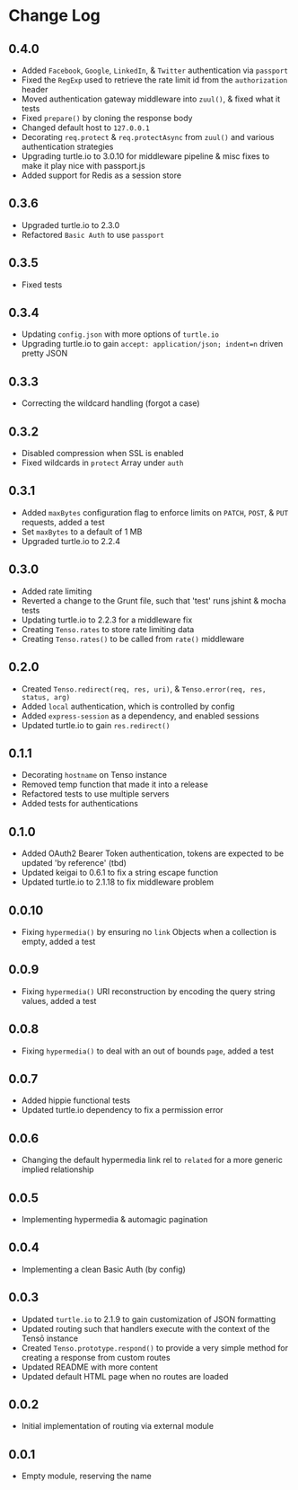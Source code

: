 # Change Log

## 0.4.0
- Added `Facebook`, `Google`, `LinkedIn`, & `Twitter` authentication via `passport`
- Fixed the `RegExp` used to retrieve the rate limit id from the `authorization` header
- Moved authentication gateway middleware into `zuul()`, & fixed what it tests
- Fixed `prepare()` by cloning the response body
- Changed default host to `127.0.0.1`
- Decorating `req.protect` & `req.protectAsync` from `zuul()` and various authentication strategies
- Upgrading turtle.io to 3.0.10 for middleware pipeline & misc fixes to make it play nice with passport.js
- Added support for Redis as a session store

## 0.3.6
- Upgraded turtle.io to 2.3.0
- Refactored `Basic Auth` to use `passport`

## 0.3.5
- Fixed tests

## 0.3.4
- Updating `config.json` with more options of `turtle.io`
- Upgrading turtle.io to gain `accept: application/json; indent=n` driven pretty JSON

## 0.3.3
- Correcting the wildcard handling (forgot a case)

## 0.3.2
- Disabled compression when SSL is enabled
- Fixed wildcards in `protect` Array under `auth`

## 0.3.1
- Added `maxBytes` configuration flag to enforce limits on `PATCH`, `POST`, & `PUT` requests, added a test
- Set `maxBytes` to a default of 1 MB
- Upgraded turtle.io to 2.2.4

## 0.3.0
- Added rate limiting
- Reverted a change to the Grunt file, such that 'test' runs jshint & mocha tests
- Updating turtle.io to 2.2.3 for a middleware fix
- Creating `Tenso.rates` to store rate limiting data
- Creating `Tenso.rates()` to be called from `rate()` middleware

## 0.2.0
- Created `Tenso.redirect(req, res, uri)`, & `Tenso.error(req, res, status, arg)`
- Added `local` authentication, which is controlled by config
- Added `express-session` as a dependency, and enabled sessions
- Updated turtle.io to gain `res.redirect()`

## 0.1.1
- Decorating `hostname` on Tenso instance
- Removed temp function that made it into a release
- Refactored tests to use multiple servers
- Added tests for authentications

## 0.1.0
- Added OAuth2 Bearer Token authentication, tokens are expected to be updated 'by reference' (tbd)
- Updated keigai to 0.6.1 to fix a string escape function
- Updated turtle.io to 2.1.18 to fix middleware problem

## 0.0.10
- Fixing `hypermedia()` by ensuring no `link` Objects when a collection is empty, added a test

## 0.0.9
- Fixing `hypermedia()` URI reconstruction by encoding the query string values, added a test

## 0.0.8
- Fixing `hypermedia()` to deal with an out of bounds `page`, added a test

## 0.0.7
- Added hippie functional tests
- Updated turtle.io dependency to fix a permission error

## 0.0.6
- Changing the default hypermedia link rel to `related` for a more generic implied relationship

## 0.0.5
- Implementing hypermedia & automagic pagination

## 0.0.4
- Implementing a clean Basic Auth (by config)

## 0.0.3
- Updated `turtle.io` to 2.1.9 to gain customization of JSON formatting
- Updated routing such that handlers execute with the context of the Tensō instance
- Created `Tenso.prototype.respond()` to provide a very simple method for creating a response from custom routes
- Updated README with more content
- Updated default HTML page when no routes are loaded

## 0.0.2
- Initial implementation of routing via external module

## 0.0.1
- Empty module, reserving the name
